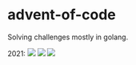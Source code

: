 # advent-of-code
Solving challenges mostly in golang.

2021:
![](https://img.shields.io/badge/day%20📅-16-blue)
![](https://img.shields.io/badge/stars%20⭐-30-yellow)
![](https://img.shields.io/badge/days%20completed-15-red)
